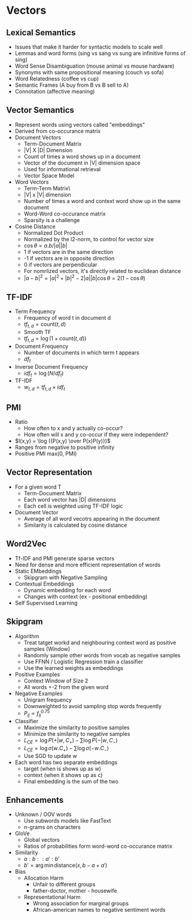 # Vectors

## Lexical Semantics

-   Issues that make it harder for syntactic models to scale well
-   Lemmas and word forms (sing vs sang vs sung are infinitive forms of sing)
-   Word Sense Disambiguation (mouse animal vs mouse hardware)
-   Synonyms with same propositional meaning (couch vs sofa)
-   Word Relatedness (coffee vs cup)
-   Semantic Frames (A buy from B vs B sell to A)
-   Connotation (affective meaning)

## Vector Semantics

-   Represent words using vectors called "embeddings"
-   Derived from co-occurance matrix
-   Document Vectors
    -   Term-Document Matrix
    -   \|V\| X \|D\| Dimension
    -   Count of times a word shows up in a document
    -   Vector of the document in \|V\| dimension space
    -   Used for informational retrieval
    -   Vector Space Model
-   Word Vectors
    -   Term-Term Matrix\
    -   \|V\| x \|V\| dimension
    -   Number of times a word and context word show up in the same document
    -   Word-Word co-occurance matrix
    -   Sparsity is a challenge
-   Cosine Distance
    -   Normalized Dot Product
    -   Normalized by the l2-norm, to control for vector size
    -   $\cos \theta = a.b / |a||b|$
    -   1 if vectors are in the same direction
    -   -1 if vectors are in opposite direction
    -   0 if vectors are perpendicular
    -   For nomrlized vectors, it's directly related to euclidean distance
    -   $|a - b|^2 = |a|^2 + |b|^2 - 2|a||b|\cos\theta = 2(1 - \cos \theta)$

## TF-IDF

-   Term Frequency
    -   Frequency of word t in document d
    -   $tf_{t,d} = \text{count}(t,d)$
    -   Smooth TF
    -   $tf_{t,d} = \log(1 + \text{count}(t,d))$
-   Document Frequency
    -   Number of documents in which term t appears
    -   $df_t$
-   Inverse Document Frequency
    -   $idf_t = \log(N / df_t)$
-   TF-IDF
    -   $w_{t,d} = tf_{t,d} \times idf_t$

## PMI

-   Ratio
    -   How often to x and y actually co-occur?
    -   How often will x and y co-occur if they were independent?
-   $I(x,y) = \log ({P(x,y) \over P(x)P(y)})$
-   Ranges from negative to positive infinity
-   Positive PMI max(0, PMI)

## Vector Representation

-   For a given word T
    -   Term-Document Matrix
    -   Each word vector has \|D\| dimensions
    -   Each cell is weighted using TF-IDF logic
-   Document Vector
    -   Average of all word vecotrs appearing in the document
    -   Similarity is calculated by cosine distance

## Word2Vec

-   Tf-IDF and PMI generate sparse vectors
-   Need for dense and more efficient representation of words
-   Static EMbeddings
    -   Skipgram with Negative Sampling
-   Contextual Embeddings
    -   Dynamic embedding for each word
    -   Changes with context (ex - positional embedding)
-   Self Supervised Learning

## Skipgram

-   Algorithm
    -   Treat tatget workd and neighbouring context word as positive samples (Window)
    -   Randomly sample other words from vocab as negative samples
    -   Use FFNN / Logistic Regression train a classifier
    -   Use the learned weights as embeddings
-   Positive Examples
    -   Context Window of Size 2
    -   All words +-2 from the given word
-   Negative Examples
    -   Unigram frequency
    -   Downweighted to avoid sampling stop words frequently
    -   $P_{ij} \propto f_{ij}^{0.75}$
-   Classifier
    -   Maximize the similarity to positive samples
    -   Minimize the similarity to negative samples
    -   $L_{CE} = \log P(+ | w,C_+) - \sum \log P(- | w,C_-)$
    -   $L_{CE} = \log \sigma(w . C_+) - \sum \log \sigma(-w . C_-)$
    -   Use SGD to update w
-   Each word has two separate embeddings
    -   target (when is shows up as w)
    -   context (when it shows up as c)
    -   Final embedding is the sum of the two

## Enhancements

-   Unknown / OOV words
    -   Use subwords models like FastText
    -   n-grams on characters
-   GloVe
    -   Global vectors
    -   Ratios of probabilities form word-word co-occurance matrix
-   Similarity
    -   $a:b :: a':b'$
    -   $b' = \arg \min \text{distance}(x, b - a + a')$
-   Bias
    -   Allocation Harm
        -   Unfair to different groups
        -   father-doctor, mother - housewife
    -   Representational Harm
        -   Wrong association for marginal groups
        -   African-american names to negative sentiment words 
